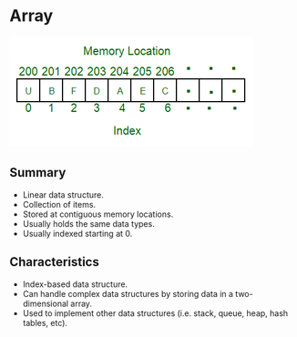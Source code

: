 # Array

![Image of an array](../../images/data-structures/linear/array/array.png)

## Summary
- Linear data structure.
- Collection of items.
- Stored at contiguous memory locations.
- Usually holds the same data types.
- Usually indexed starting at 0.

## Characteristics
- Index-based data structure.
- Can handle complex data structures by storing data in a two-dimensional array.
- Used to implement other data structures (i.e. stack, queue, heap, hash tables, etc).
